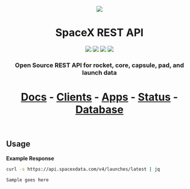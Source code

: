 <p align="center"><img src="https://live.staticflickr.com/65535/49422067976_036700fe40_k.jpg"></p>

<h1 align="center">SpaceX REST API</h1>

<p align="center">
<a href="https://circleci.com/gh/r-spacex/SpaceX-API"><img src="https://img.shields.io/circleci/project/github/r-spacex/SpaceX-API/master.svg?style=flat-square"></a>
<a href="https://hub.docker.com/r/jakewmeyer/spacex-api/"><img src="https://img.shields.io/docker/build/jakewmeyer/spacex-api.svg?longCache=true&style=flat-square"></a>
<a href="https://github.com/r-spacex/SpaceX-API/releases"><img src="https://img.shields.io/github/release/r-spacex/SpaceX-API.svg?longCache=true&style=flat-square"></a>
<a href="https://en.wikipedia.org/wiki/Representational_state_transfer"><img src="https://img.shields.io/badge/interface-REST-brightgreen.svg?longCache=true&style=flat-square"></a>
</p>

<h3 align="center">Open Source REST API for rocket, core, capsule, pad, and launch data</h3>

<h1 align="center">
<a href="https://docs.spacexdata.com">Docs</a> - <a href="https://github.com/r-spacex/SpaceX-API/blob/master/docs/clients.md">Clients</a> - <a href="https://github.com/r-spacex/SpaceX-API/blob/master/docs/apps.md">Apps</a> - <a href="https://status.spacexdata.com">Status</a> - <a href="https://backups.jakemeyer.sh">Database</a>
<br/>
<br/>
</h1>

## Usage

**Example Response**

```bash
curl -s https://api.spacexdata.com/v4/launches/latest | jq
```

```
Sample goes here
```
